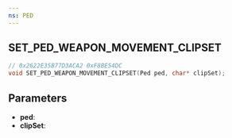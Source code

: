 ```yaml
---
ns: PED
---
```

## SET_PED_WEAPON_MOVEMENT_CLIPSET

```c
// 0x2622E35B77D3ACA2 0xF8BE54DC
void SET_PED_WEAPON_MOVEMENT_CLIPSET(Ped ped, char* clipSet);
```


## Parameters
* **ped**: 
* **clipSet**: 

